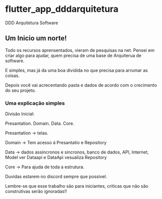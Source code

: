 # flutter_app_dddarquitetura

DDD Arquitetura Software

## Um Inicio um norte!

Todo os recursos aprensentados, vieram de pesquisas na net.
Pensei em criar algo para ajudar, quem precisa de uma base de Arquiterua de software.

E simples, mas já da uma boa dividida no que precisa para arrumar as coisas.

Depois você vai acrecentando pasta e dados de acordo com o crecimento do seu projeto.

### Uma explicação simples

Divisão Inicial:

Presantation.
Domain.
Data.
Core.

Presantation -> telas.

Domain -> Tem acesso á Presantatio e Repository

Data -> dados assincronos e sincronos, banco de dados, API, Internet, Model ver Dataapi e DataApi vesualiza Repository

Core -> Para ajuda de toda a estrutura.

Duvidas estarem no discord sempre que possivel.

Lembre-se que esse trabalho são para iniciantes, criticas que não são construtivas serão ignoradas!!





